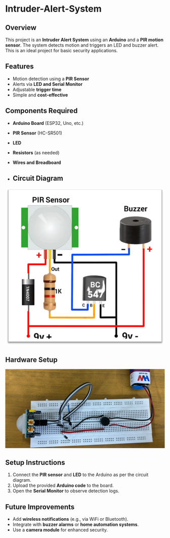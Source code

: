 # Intruder-Alert-System
## Overview
This project is an **Intruder Alert System** using an **Arduino** and a **PIR motion sensor**. The system detects motion and triggers an LED and buzzer alert. This is an ideal project for basic security applications.

## Features
- Motion detection using a **PIR Sensor**
- Alerts via **LED and Serial Monitor**
- Adjustable **trigger time**
- Simple and **cost-effective**

## Components Required
- **Arduino Board** (ESP32, Uno, etc.)
- **PIR Sensor** (HC-SR501)
- **LED**
- **Resistors** (as needed)
- **Wires and Breadboard**

- ## Circuit Diagram
![Circuit Diagram](circuit_diagram.png)

## Hardware Setup
![Hardware Setup](model.png)

## Setup Instructions
1. Connect the **PIR sensor** and **LED** to the Arduino as per the circuit diagram.
2. Upload the provided **Arduino code** to the board.
3. Open the **Serial Monitor** to observe detection logs.

## Future Improvements
- Add **wireless notifications** (e.g., via WiFi or Bluetooth).
- Integrate with **buzzer alarms** or **home automation systems**.
- Use a **camera module** for enhanced security.
